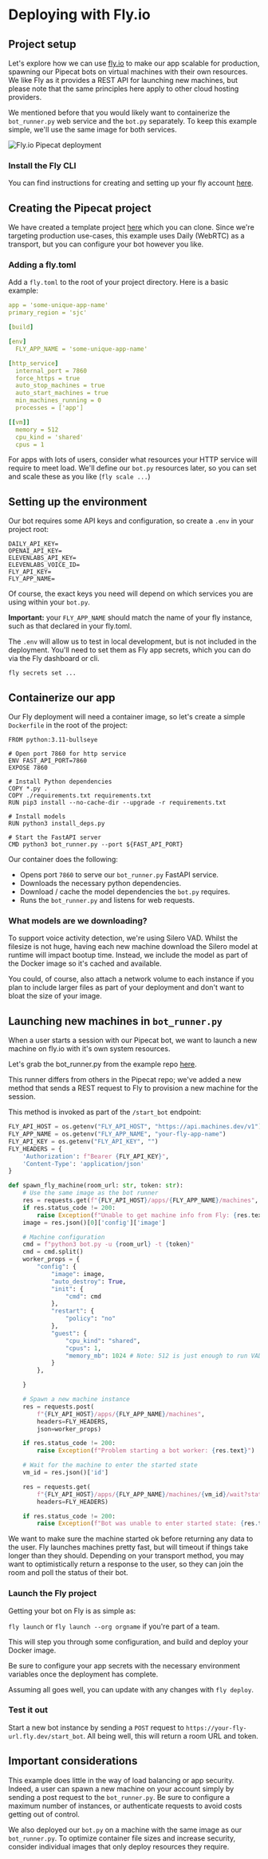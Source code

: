 # Deploying with Fly.io

## Project setup

Let's explore how we can use [fly.io](www.fly.io) to make our app scalable for production, spawning our Pipecat bots on virtual machines with their own resources. We like Fly as it provides a REST API for launching new machines, but please note that the same principles here apply to other cloud hosting providers.

We mentioned before that you would likely want to containerize the `bot_runner.py` web service and the `bot.py` separately. To keep this example simple, we'll use the same image for both services.

![Fly.io Pipecat deployment](assets/deployment-fly.png)

### Install the Fly CLI

You can find instructions for creating and setting up your fly account [here](https://fly.io/docs/getting-started/).

## Creating the Pipecat project

We have created a template project [here](https://github.com/pipecat-ai/pipecat/tree/main/examples/deployment/flyio-example) which you can clone. Since we're targeting production use-cases, this example uses Daily (WebRTC) as a transport, but you can configure your bot however you like.

### Adding a fly.toml

Add a `fly.toml` to the root of your project directory. Here is a basic example:

```yaml
app = 'some-unique-app-name'
primary_region = 'sjc'

[build]

[env]
  FLY_APP_NAME = 'some-unique-app-name'

[http_service]
  internal_port = 7860
  force_https = true
  auto_stop_machines = true
  auto_start_machines = true
  min_machines_running = 0
  processes = ['app']

[[vm]]
  memory = 512
  cpu_kind = 'shared'
  cpus = 1
```

For apps with lots of users, consider what resources your HTTP service will require to meet load. We'll define our `bot.py` resources later, so you can set and scale these as you like (`fly scale ...`)

## Setting up the environment

Our bot requires some API keys and configuration, so create a `.env` in your project root:

```
DAILY_API_KEY=
OPENAI_API_KEY=
ELEVENLABS_API_KEY=
ELEVENLABS_VOICE_ID=
FLY_API_KEY=
FLY_APP_NAME=
```

Of course, the exact keys you need will depend on which services you are using within your `bot.py`.

**Important:** your `FLY_APP_NAME` should match the name of your fly instance, such as that declared in your fly.toml.

The `.env` will allow us to test in local development, but is not included in the deployment. You'll need to set them as Fly app secrets, which you can do via the Fly dashboard or cli.

`fly secrets set ...`

## Containerize our app

Our Fly deployment will need a container image, so let's create a simple `Dockerfile` in the root of the project:

```shell
FROM python:3.11-bullseye

# Open port 7860 for http service
ENV FAST_API_PORT=7860
EXPOSE 7860

# Install Python dependencies
COPY *.py .
COPY ./requirements.txt requirements.txt
RUN pip3 install --no-cache-dir --upgrade -r requirements.txt

# Install models
RUN python3 install_deps.py

# Start the FastAPI server
CMD python3 bot_runner.py --port ${FAST_API_PORT}
```

Our container does the following:

- Opens port `7860` to serve our `bot_runner.py` FastAPI service.
- Downloads the necessary python dependencies.
- Download / cache the model dependencies the `bot.py` requires.
- Runs the `bot_runner.py` and listens for web requests.

### What models are we downloading?

To support voice activity detection, we're using Silero VAD. Whilst the filesize is not huge, having each new machine download the Silero model at runtime will impact bootup time. Instead, we include the model as part of the Docker image so it's cached and available.

You could, of course, also attach a network volume to each instance if you plan to include larger files as part of your deployment and don't want to bloat the size of your image.


## Launching new machines in `bot_runner.py`

When a user starts a session with our Pipecat bot, we want to launch a new machine on fly.io with it's own system resources. 

Let's grab the bot_runner.py from the example repo [here](https://github.com/pipecat-ai/pipecat/blob/jpt/deployment-examples/examples/deployment/flyio-example/bot_runner.py).

This runner differs from others in the Pipecat repo; we've added a new method that sends a REST request to Fly to provision a new machine for the session.

This method is invoked as part of the `/start_bot` endpoint:

```python
FLY_API_HOST = os.getenv("FLY_API_HOST", "https://api.machines.dev/v1")
FLY_APP_NAME = os.getenv("FLY_APP_NAME", "your-fly-app-name")
FLY_API_KEY = os.getenv("FLY_API_KEY", "")
FLY_HEADERS = {
    'Authorization': f"Bearer {FLY_API_KEY}",
    'Content-Type': 'application/json'
}

def spawn_fly_machine(room_url: str, token: str):
    # Use the same image as the bot runner
    res = requests.get(f"{FLY_API_HOST}/apps/{FLY_APP_NAME}/machines", headers=FLY_HEADERS)
    if res.status_code != 200:
        raise Exception(f"Unable to get machine info from Fly: {res.text}")
    image = res.json()[0]['config']['image']

    # Machine configuration
    cmd = f"python3 bot.py -u {room_url} -t {token}"
    cmd = cmd.split()
    worker_props = {
        "config": {
            "image": image,
            "auto_destroy": True,
            "init": {
                "cmd": cmd
            },
            "restart": {
                "policy": "no"
            },
            "guest": {
                "cpu_kind": "shared",
                "cpus": 1,
                "memory_mb": 1024 # Note: 512 is just enough to run VAD, but 1gb is better
            }
        },

    }

    # Spawn a new machine instance
    res = requests.post(
        f"{FLY_API_HOST}/apps/{FLY_APP_NAME}/machines",
        headers=FLY_HEADERS,
        json=worker_props)

    if res.status_code != 200:
        raise Exception(f"Problem starting a bot worker: {res.text}")

    # Wait for the machine to enter the started state
    vm_id = res.json()['id']

    res = requests.get(
        f"{FLY_API_HOST}/apps/{FLY_APP_NAME}/machines/{vm_id}/wait?state=started",
        headers=FLY_HEADERS)

    if res.status_code != 200:
        raise Exception(f"Bot was unable to enter started state: {res.text}")
```

We want to make sure the machine started ok before returning any data to the user. Fly launches machines pretty fast, but will timeout if things take longer than they should. Depending on your transport method, you may want to optimistically return a response to the user, so they can join the room and poll the status of their bot.

### Launch the Fly project

Getting your bot on Fly is as simple as:

`fly launch` or `fly launch --org orgname` if you're part of a team.

This will step you through some configuration, and build and deploy your Docker image.

Be sure to configure your app secrets with the necessary environment variables once the deployment has complete.

Assuming all goes well, you can update with any changes with `fly deploy`.


### Test it out

Start a new bot instance by sending a `POST` request to `https://your-fly-url.fly.dev/start_bot`. All being well, this will return a room URL and token.

## Important considerations

This example does little in the way of load balancing or app security. Indeed, a user can spawn a new machine on your account simply by sending a post request to the `bot_runner.py`. Be sure to configure a maximum number of instances, or authenticate requests to avoid costs getting out of control.

We also deployed our `bot.py` on a machine with the same image as our `bot_runner.py`. To optimize container file sizes and increase security, consider individual images that only deploy resources they require.